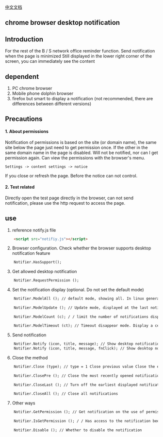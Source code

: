 [中文文档](README.md)
## chrome browser desktop notification

##

## Introduction

For the rest of the B / S network office reminder function.
Send notification when the page is minimized
Still displayed in the lower right corner of the screen, you can immediately see the content

## dependent

1. PC chrome browser
2. Mobile phone dolphin browser
3. firefox but smart to display a notification (not recommended, there are differences between different versions)


## Precautions

#### 1. About permissions
Notification of permissions is based on the site (or domain name), the same site below the page just need to get permission once.
If the other in the same domain name in the page is disabled. Will not be notified, nor can I get permission again.
Can view the permissions with the browser's menu.
```HTML
Settings -> content settings -> notice
```
If you close or refresh the page. Before the notice can not control.

#### 2. Test related

Directly open the test page directly in the browser, can not send notification, please use the http request to access the page.



## use

1. reference notify.js file

```HTML
    <script src="notifiy.js"></script>
 ```

2. Browser configuration. Check whether the browser supports desktop notification feature

```HTML
    Notifier.HasSupport();
```

3. Get allowed desktop notification
 
```HTML
    Notifier.RequestPermission ();
```


4. Set the notification display (optional. Do not set the default mode)

```HTML
    Notifier.ModelAll (); // default mode, showing all. In linux generally three. The window is displayed in the notification area.
     
    Notifier.ModelUpdate (); // Update mode, displayed at the last notification location,
     
    Notifier.ModelCount (c); / / limit the number of notifications displayed on the current page, the default is three (you can change the number of parameters c). Close the earliest notice when exceeding the limit,
     
    Notifier.ModelTimeout (ct); // Timeout disappear mode. Display a certain time automatically disappear.
```

5. Send notification

```HTML
    Notifier.Notify (icon, title, message); // Show desktop notification, icon: Address of the image title: Title of the notification message: Content of the notification
    Notifier.Notify (icon, title, message, fnClick); // Show desktop notification, icon: Address of the image title: Title of the notification message: Content of the notification
```
    
6. Close the method

```HTML
    Notifier.Close (type); // type = 1 Close previous value Close the earliest open
     
    Notifier.ClosePre (); // Close the most recently opened notification
     
    Notifier.CloseLast (); // Turn off the earliest displayed notification
     
    Notifier.CloseAll (); // Close all notifications
```
     
7. Other ways

```HTML
    Notifier.GetPermission (); // Get notification on the use of permissions, 0, has been given permission 1, need to obtain permission 2, prohibit the use of
    
    Notifier.IsGetPermission (); / / Has access to the notification been obtained
    
    Notifier.Disable (); // Whether to disable the notification
```


